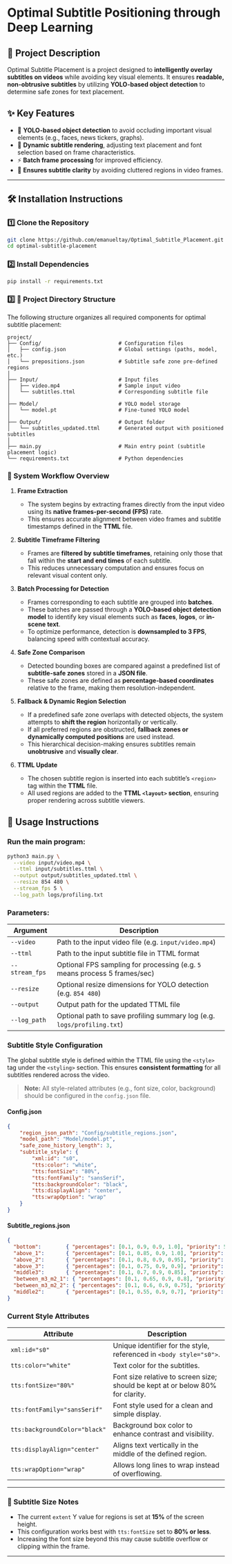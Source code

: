 # Optimal Subtitle Positioning through Deep Learning

## 📌 Project Description

Optimal Subtitle Placement is a project designed to **intelligently overlay subtitles on videos** while avoiding key visual elements. It ensures **readable, non-obtrusive subtitles** by utilizing **YOLO-based object detection** to determine safe zones for text placement.

## ✨ Key Features

- 🚀 **YOLO-based object detection** to avoid occluding important visual elements (e.g., faces, news tickers, graphs).
- 🔄 **Dynamic subtitle rendering**, adjusting text placement and font selection based on frame characteristics.
- ⚡ **Batch frame processing** for improved efficiency.
- 🎯 **Ensures subtitle clarity** by avoiding cluttered regions in video frames.

---

## 🛠 Installation Instructions

### 1️⃣ **Clone the Repository**

```bash
git clone https://github.com/emanueltay/Optimal_Subtitle_Placement.git
cd optimal-subtitle-placement
```

### 2️⃣ **Install Dependencies**

```bash
pip install -r requirements.txt
```

### 3️⃣ **📁 Project Directory Structure**

The following structure organizes all required components for optimal subtitle placement:

```
project/
├── Config/                         # Configuration files
│   ├── config.json                 # Global settings (paths, model, etc.)
│   └── prepositions.json           # Subtitle safe zone pre-defined regions
│
├── Input/                          # Input files
│   ├── video.mp4                   # Sample input video
│   └── subtitles.ttml              # Corresponding subtitle file
│
├── Model/                          # YOLO model storage
│   └── model.pt                    # Fine-tuned YOLO model
│
├── Output/                         # Output folder
│   └── subtitles_updated.ttml      # Generated output with positioned subtitles
│
├── main.py                         # Main entry point (subtitle placement logic)
└── requirements.txt                # Python dependencies
```

### 🔧 System Workflow Overview

1. **Frame Extraction**
   - The system begins by extracting frames directly from the input video using its **native frames-per-second (FPS)** rate.
   - This ensures accurate alignment between video frames and subtitle timestamps defined in the **TTML** file.

2. **Subtitle Timeframe Filtering**
   - Frames are **filtered by subtitle timeframes**, retaining only those that fall within the **start and end times** of each subtitle.
   - This reduces unnecessary computation and ensures focus on relevant visual content only.

3. **Batch Processing for Detection**
   - Frames corresponding to each subtitle are grouped into **batches**.
   - These batches are passed through a **YOLO-based object detection model** to identify key visual elements such as **faces**, **logos**, or **in-scene text**.
   - To optimize performance, detection is **downsampled to 3 FPS**, balancing speed with contextual accuracy.

4. **Safe Zone Comparison**
   - Detected bounding boxes are compared against a predefined list of **subtitle-safe zones** stored in a **JSON file**.
   - These safe zones are defined as **percentage-based coordinates** relative to the frame, making them resolution-independent.

5. **Fallback & Dynamic Region Selection**
   - If a predefined safe zone overlaps with detected objects, the system attempts to **shift the region** horizontally or vertically.
   - If all preferred regions are obstructed, **fallback zones or dynamically computed positions** are used instead.
   - This hierarchical decision-making ensures subtitles remain **unobtrusive** and **visually clear**.

6. **TTML Update**
   - The chosen subtitle region is inserted into each subtitle’s `<region>` tag within the **TTML** file.
   - All used regions are added to the **TTML `<layout>` section**, ensuring proper rendering across subtitle viewers.


## 🚀 Usage Instructions

### Run the main program:

```bash
python3 main.py \
  --video input/video.mp4 \
  --ttml input/subtitles.ttml \
  --output output/subtitles_updated.ttml \
  --resize 854 480 \
  --stream_fps 5 \
  --log_path logs/profiling.txt
```

### Parameters:

| Argument        | Description                                                                 |
| --------------- | --------------------------------------------------------------------------- |
| `--video`       | Path to the input video file (e.g. `input/video.mp4`)                       |
| `--ttml`        | Path to the input subtitle file in TTML format                              |
| `--stream_fps`  | Optional FPS sampling for processing (e.g. `5` means process 5 frames/sec)  |
| `--resize`      | Optional resize dimensions for YOLO detection (e.g. `854 480`)              |
| `--output`      | Output path for the updated TTML file                                       |
| `--log_path`    | Optional path to save profiling summary log (e.g. `logs/profiling.txt`)     |

### Subtitle Style Configuration

The global subtitle style is defined within the TTML file using the `<style>` tag under the `<styling>` section. This ensures **consistent formatting** for all subtitles rendered across the video.

> **Note:** All style-related attributes (e.g., font size, color, background) should be configured in the `config.json` file.

#### Config.json
```json
{
    "region_json_path": "Config/subtitle_regions.json",
    "model_path": "Model/model.pt",
    "safe_zone_history_length": 3,
    "subtitle_style": {
        "xml:id": "s0",
        "tts:color": "white",
        "tts:fontSize": "80%",
        "tts:fontFamily": "sansSerif",
        "tts:backgroundColor": "black",
        "tts:displayAlign": "center",
        "tts:wrapOption": "wrap"
    }
}
```

#### Subtitle_regions.json
```json
{
  "bottom":        { "percentages": [0.1, 0.9, 0.9, 1.0], "priority": 5 },
  "above_1":       { "percentages": [0.1, 0.85, 0.9, 1.0], "priority": 5 },
  "above_2":       { "percentages": [0.1, 0.8, 0.9, 0.95], "priority": 5 },
  "above_3":       { "percentages": [0.1, 0.75, 0.9, 0.9], "priority": 5 },
  "middle3":       { "percentages": [0.1, 0.7, 0.9, 0.85], "priority": 4 },
  "between_m3_m2_1": { "percentages": [0.1, 0.65, 0.9, 0.8], "priority": 4 },
  "between_m3_m2_2": { "percentages": [0.1, 0.6, 0.9, 0.75], "priority": 4 },
  "middle2":       { "percentages": [0.1, 0.55, 0.9, 0.7], "priority": 3 }
}
```

### Current Style Attributes

| Attribute               | Description                                                                 |
|------------------------|-----------------------------------------------------------------------------|
| `xml:id="s0"`          | Unique identifier for the style, referenced in `<body style="s0">`.        |
| `tts:color="white"`    | Text color for the subtitles.                                               |
| `tts:fontSize="80%"`   | Font size relative to screen size; should be kept at or below 80% for clarity. |
| `tts:fontFamily="sansSerif"` | Font style used for a clean and simple display.                     |
| `tts:backgroundColor="black"` | Background box color to enhance contrast and visibility.           |
| `tts:displayAlign="center"`  | Aligns text vertically in the middle of the defined region.         |
| `tts:wrapOption="wrap"`      | Allows long lines to wrap instead of overflowing.                   |

---

### 📏 Subtitle Size Notes

- The current `extent` Y value for regions is set at **15%** of the screen height.
- This configuration works best with `tts:fontSize` set to **80% or less**.
- Increasing the font size beyond this may cause subtitle overflow or clipping within the frame.

---